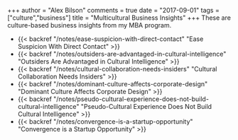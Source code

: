+++
author = "Alex Bilson"
comments = true
date = "2017-09-01"
tags = ["culture","business"]
title = "Multicultural Business Insights"
+++
These are culture-based business insights from my MBA program.

- {{< backref "/notes/ease-suspicion-with-direct-contact" "Ease Suspicion With Direct Contact" >}}
- {{< backref "/notes/outsiders-are-advantaged-in-cultural-intelligence" "Outsiders Are Advantaged in Cultural Intelligence" >}}
- {{< backref "/notes/cultural-collaboration-needs-insiders" "Cultural Collaboration Needs Insiders" >}}
- {{< backref "/notes/dominant-culture-affects-corporate-design" "Dominant Culture Affects Corporate Design" >}}
- {{< backref "/notes/pseudo-cultural-experience-does-not-build-cultural-intelligence" "Pseudo-Cultural Experience Does Not Build Cultural Intelligence" >}}
- {{< backref "/notes/convergence-is-a-startup-opportunity" "Convergence is a Startup Opportunity" >}}

